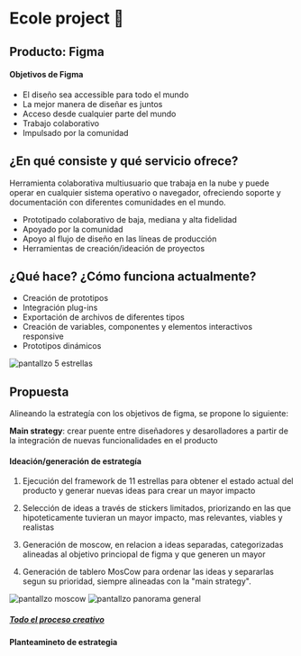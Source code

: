# Ecole project :green_book:

## Producto: Figma

#### Objetivos de Figma

- El diseño sea accessible para todo el mundo
- La mejor manera de diseñar es juntos
- Acceso desde cualquier parte del mundo
- Trabajo colaborativo
- Impulsado por la comunidad

## ¿En qué consiste y qué servicio ofrece?

Herramienta colaborativa multiusuario que trabaja en la nube y puede operar en cualquier sistema operativo o navegador, ofreciendo soporte y documentación con diferentes comunidades en el mundo.

- Prototipado colaborativo de baja, mediana y alta fidelidad
- Apoyado por la comunidad
- Apoyo al flujo de diseño en las líneas de producción
- Herramientas de creación/ideación de proyectos

## ¿Qué hace? ¿Cómo funciona actualmente?

- Creación de prototipos
- Integración plug-ins
- Exportación de archivos de diferentes tipos
- Creación de variables, componentes y elementos interactivos responsive
- Prototipos dinámicos

![pantallzo 5 estrellas](https://i.imgur.com/ZdqHYhI.png)

## Propuesta

Alineando la estrategía con los objetivos de figma, se propone lo siguiente:

**Main strategy**: crear puente entre diseñadores y desarolladores a partir de la integración de nuevas funcionalidades en el producto

#### Ideación/generación de estrategía

1. Ejecución del framework de 11 estrellas para obtener el estado actual del producto y generar nuevas ideas para crear un mayor impacto

2. Selección de ideas a través de stickers limitados, priorizando en las que hipoteticamente tuvieran un mayor impacto, mas relevantes, viables y realistas

3. Generación de moscow, en relacion a ideas separadas, categorizadas alineadas al objetivo princiopal de figma y que generen un mayor

4. Generación de tablero MosCow para ordenar las ideas y separarlas segun su prioridad, siempre alineadas con la "main strategy".

![pantallzo moscow](https://i.imgur.com/5DeSwTL.png)
![pantallzo panorama general](https://i.imgur.com/j5Mi5i3.png)

##### [Todo el proceso creativo](https://www.figma.com/file/banSuuwQRz1su1pIGuS79W/11Starts?node-id=0%3A1)

#### Planteamineto de estrategia
